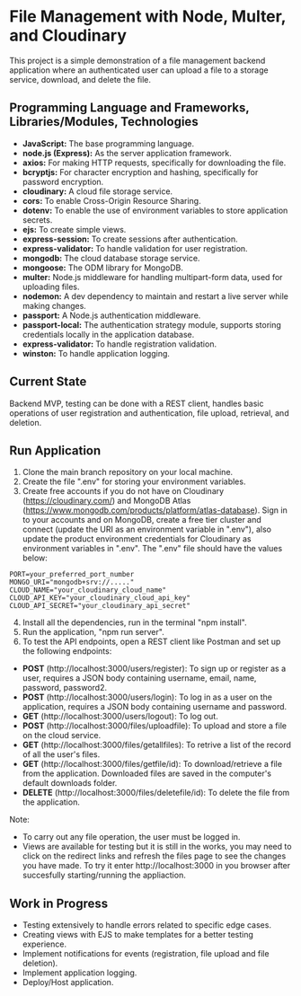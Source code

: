 # File Management with Node, Multer, and Cloudinary

This project is a simple demonstration of a file management backend application where an authenticated user can upload a file to a storage service, download, and delete the file.

## Programming Language and Frameworks, Libraries/Modules, Technologies

- **JavaScript:** The base programming language.
- **node.js (Express):** As the server application framework.
- **axios:** For making HTTP requests, specifically for downloading the file.
- **bcryptjs:** For character encryption and hashing, specifically for password encryption.
- **cloudinary:** A cloud file storage service.
- **cors:** To enable Cross-Origin Resource Sharing.
- **dotenv:** To enable the use of environment variables to store application secrets.
- **ejs:** To create simple views.
- **express-session:** To create sessions after authentication.
- **express-validator:** To handle validation for user registration.
- **mongodb:** The cloud database storage service.
- **mongoose:** The ODM library for MongoDB.
- **multer:** Node.js middleware for handling multipart-form data, used for uploading files.
- **nodemon:** A dev dependency to maintain and restart a live server while making changes.
- **passport:** A Node.js authentication middleware.
- **passport-local:** The authentication strategy module, supports storing credentials locally in the application database.
- **express-validator:** To handle registration validation.
- **winston:** To handle application logging.

## Current State

Backend MVP, testing can be done with a REST client, handles basic operations of user registration and authentication, file upload, retrieval, and deletion.

## Run Application

1. Clone the main branch repository on your local machine.
2. Create the file ".env" for storing your environment variables.
3. Create free accounts if you do not have on Cloudinary (https://cloudinary.com/) and MongoDB Atlas (https://www.mongodb.com/products/platform/atlas-database). Sign in to your accounts and on MongoDB, create a free tier cluster and connect (update the URI as an environment variable in ".env"), also update the product environment credentials for Cloudinary as environment variables in ".env". The ".env" file should have the values below:

```plaintext
PORT=your_preferred_port_number
MONGO_URI="mongodb+srv://....."
CLOUD_NAME="your_cloudinary_cloud_name"
CLOUD_API_KEY="your_cloudinary_cloud_api_key"
CLOUD_API_SECRET="your_cloudinary_api_secret"
```

4. Install all the dependencies, run in the terminal "npm install".
5. Run the application, "npm run server".
6. To test the API endpoints, open a REST client like Postman and set up the following endpoints:

  - **POST** (http://localhost:3000/users/register): To sign up or register as a user, requires a JSON body containing username, email, name, password, password2.
  - **POST** (http://localhost:3000/users/login): To log in as a user on the application, requires a JSON body containing username and password.
  - **GET** (http://localhost:3000/users/logout): To log out.
  - **POST** (http://localhost:3000/files/uploadfile): To upload and store a file on the cloud service.
  - **GET** (http://localhost:3000/files/getallfiles): To retrive a list of the record of all the user's files.
  - **GET** (http://localhost:3000/files/getfile/id): To download/retrieve a file from the application. Downloaded files are saved in the computer's default downloads folder.
  - **DELETE** (http://localhost:3000/files/deletefile/id): To delete the file from the application.

Note: 
 - To carry out any file operation, the user must be logged in.
 - Views are available for testing but it is still in the works, you may need to click on the redirect links and refresh the files page to see the changes you have made. To try it enter http://localhost:3000 in you browser after succesfully starting/running the appliaction.  


## Work in Progress
- Testing extensively to handle errors related to specific edge cases.
- Creating views with EJS to make templates for a better testing experience.
- Implement notifications for events (registration, file upload and file deletion).
- Implement application logging.
- Deploy/Host application.
